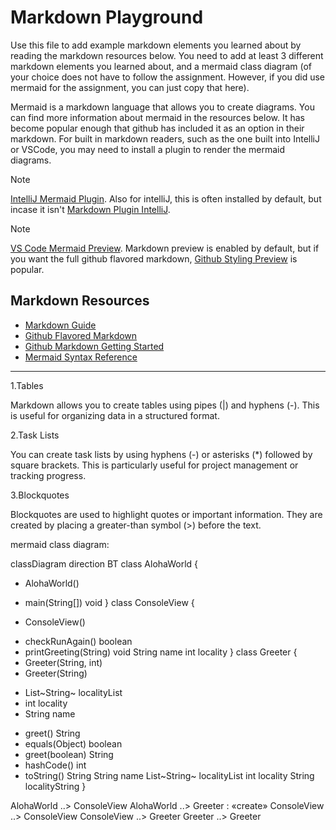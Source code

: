 # Markdown Playground

Use this file to add example markdown elements you learned about by reading the markdown resources below. You need to add at least 3 different markdown elements you learned about, and a mermaid class diagram (of your choice does not have to follow the assignment. However, if you did use mermaid for the assignment, you can just copy that here).

Mermaid is a markdown language that allows you to create diagrams. You can find more information about mermaid in the resources below. It has become popular enough that github has included it as an option in their markdown.  For built in markdown readers, such as the one built into IntelliJ or VSCode, you may need to install a plugin to render the mermaid diagrams.

> [!NOTE]
> [IntelliJ Mermaid Plugin](https://plugins.jetbrains.com/plugin/20146-mermaid). Also for intelliJ, this is often installed by default, but incase it isn't [Markdown Plugin IntelliJ](https://plugins.jetbrains.com/plugin/7793-markdown).

> [!NOTE]
> [VS Code Mermaid Preview](https://marketplace.visualstudio.com/items?itemName=bierner.markdown-mermaid). Markdown preview is enabled by default, but if you want the full github flavored markdown, [Github Styling Preview](https://marketplace.visualstudio.com/items?itemName=bierner.markdown-preview-github-styles) is popular.

## Markdown Resources

* [Markdown Guide](https://www.markdownguide.org/basic-syntax/)
* [Github Flavored Markdown](https://guides.github.com/features/mastering-markdown/)
* [Github Markdown Getting Started](https://docs.github.com/en/get-started/writing-on-github/getting-started-with-writing-and-formatting-on-github/basic-writing-and-formatting-syntax)
* [Mermaid Syntax Reference](https://mermaid.js.org/intro/syntax-reference.html)

<!-- start your playground code under this dashed line -->

---

1.Tables

Markdown allows you to create tables using pipes (|) and hyphens (-). This is useful for organizing data in a structured format.

2.Task Lists

You can create task lists by using hyphens (-) or asterisks (*) followed by square brackets. This is particularly useful for project management or tracking progress.

3.Blockquotes

Blockquotes are used to highlight quotes or important information. They are created by placing a greater-than symbol (>) before the text.


mermaid class diagram:


classDiagram
direction BT
class AlohaWorld {

- AlohaWorld()

+ main(String[]) void
  }
  class ConsoleView {

- ConsoleView()

+ checkRunAgain() boolean
+ printGreeting(String) void
  String name
  int locality
  }
  class Greeter {
+ Greeter(String, int)
+ Greeter(String)

- List~String~ localityList
- int locality
- String name

+ greet() String
+ equals(Object) boolean
+ greet(boolean) String
+ hashCode() int
+ toString() String
  String name
  List~String~ localityList
  int locality
  String localityString
  }

AlohaWorld  ..>  ConsoleView
AlohaWorld  ..>  Greeter : «create»
ConsoleView  ..>  ConsoleView
ConsoleView  ..>  Greeter
Greeter  ..>  Greeter
